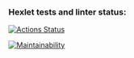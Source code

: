 ### Hexlet tests and linter status:

[![Actions Status](https://github.com/ilyakartashou/frontend-project-46/actions/workflows/hexlet-check.yml/badge.svg)](https://github.com/ilyakartashou/frontend-project-46/actions)

[![Maintainability](https://api.codeclimate.com/v1/badges/992d134d6aca1f6e1915/maintainability)](https://codeclimate.com/github/ilyakartashou/frontend-project-46/maintainability)
